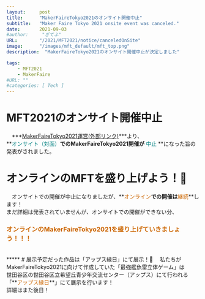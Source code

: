 ```yaml
---
layout:     post
title:      "MakerFaireTokyo2021のオンサイト開催中止"
subtitle:   "Maker Faire Tokyo 2021 onsite event was canceled."
date:       2021-09-03
#author:     "ぎてふ"
URL:        "/2021/MFT2021/notice/canceledOnSite"
image:      "/images/mft_default/mft_top.png"
description:  "MakerFaireTokyo2021のオンサイト開催中止が決定しました"

tags:
    - MFT2021
    - MakerFaire
#URL: ""
#categories: [ Tech ]
---
```

# MFT2021のオンサイト開催中止
　***[MakerFaireTokyo2021運営(外部リンク)](https://makezine.jp/event/mft2021/)***より、<br>
**<font style="color: #008080">オンサイト（対面）</font>**でのMakerFaireTokyo2021開催が**<font style="color: #008080"> 中止 </font>**になった旨の発表がされました。
# オンラインのMFTを盛り上げよう！💪
　オンサイトでの開催が中止になりましたが、**<font style="color: #CC6600">オンライン</font>**での開催は**<font style="color: #CC6600">継続</font>**します！<br>
まだ詳細は発表されていませんが、オンサイトでの開催ができない分、<br>
### **<font style="color: #CC6600">オンラインのMakerFaireTokyo2021を盛り上げていきましょう！！！</font>**<br>
<br>
*****
# 展示予定だった作品は「アップス縁日」にて展示！🎉
　私たちがMakerFaireTokyo2021に向けて作成していた「最強艦魚雷立体ゲーム」は<br>
世田谷区の世田谷区立希望丘青少年交流センター（アップス）にて行われる<br>
「**<font style="color: #CC6600">アップス縁日</font>**」にて展示を行います！<br>
詳細はまた後日！